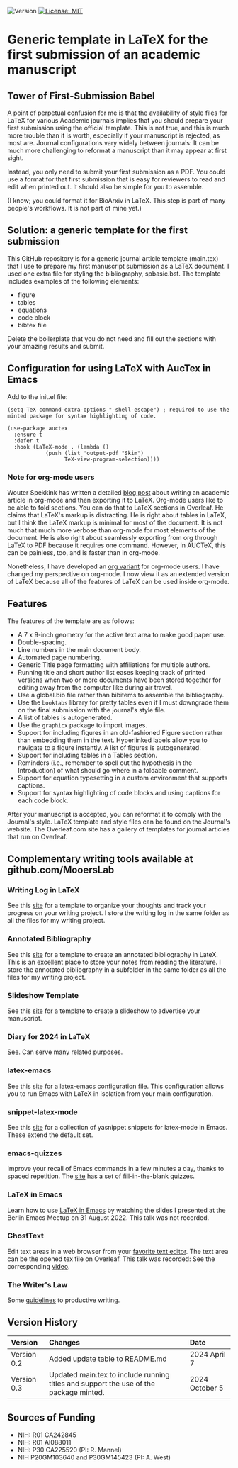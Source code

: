 ![Version](https://img.shields.io/static/v1?label=manuscriptInLaTeX&message=0.2&color=brightcolor)
[![License: MIT](https://img.shields.io/badge/License-MIT-blue.svg)](https://opensource.org/licenses/MIT)


# Generic template in LaTeX for the first submission of an academic manuscript

## Tower of First-Submission Babel

A point of perpetual confusion for me is that the availability of style files for LaTeX for various Academic journals implies that you should prepare your first submission using the official template.
This is not true, and this is much more trouble than it is worth, especially if your manuscript is rejected, as most are.
Journal  configurations vary widely between journals: It can be much more challenging to reformat a manuscript than it may appear at first sight.

Instead, you only need to submit your first submission as a PDF.
You could use a format for that first submission that is easy for reviewers to read and edit when printed out.
It should also be simple for you to assemble.

(I know; you could format it for BioArxiv in LaTeX. 
This step is part of many people's workflows. 
It is not part of mine yet.)

## Solution: a generic template for the first submission

This GitHub repository is for a generic journal article template (main.tex) that I use to prepare my first manuscript submission as a LaTeX document.
I used one extra file for styling the bibliography, spbasic.bst.
The template includes examples of the following elements:

- figure
- tables
- equations
- code block
- bibtex file

Delete the boilerplate that you do not need and fill out the sections with your amazing results and submit.

## Configuration for using LaTeX with AucTex in Emacs

Add to the init.el file:

```elisp
(setq TeX-command-extra-options "-shell-escape") ; required to use the minted package for syntax highlighting of code.

(use-package auctex
  :ensure t
  :defer t
  :hook (LaTeX-mode . (lambda ()
			(push (list 'output-pdf "Skim")
			      TeX-view-program-selection))))
```


### Note for org-mode users

Wouter Spekkink has written a detailed [blog post](http://www.wouterspekkink.org/academia/writing/tool/doom-emacs/2021/02/27/writing-academic-papers-with-org-mode.html) about writing an academic article in org-mode and then exporting it to LaTeX.
Org-mode users like to be able to fold sections.
You can do that to LaTeX sections in Overleaf.
He claims that LaTeX's markup is distracting.
He is right about tables in LaTeX, but I think the LaTeX markup is minimal for most of the document.
It is not much that much more verbose than org-mode for most elements of the document.
He is also right about seamlessly exporting from org through LaTeX to PDF because it requires one command.
However, in AUCTeX, this can be painless, too, and is faster than in org-mode.

Nonetheless, I have developed an [org variant](https://github.com/MooersLab/manuscriptInOrg) for org-mode users.
I have changed my perspective on org-mode.
I now view it as an extended version of LaTeX because all of the features of LaTeX can be used inside org-mode.

## Features

The features of the template are as follows:

- A 7 x 9-inch geometry for the active text area to make good paper use.
- Double-spacing.
- Line numbers in the main document body.
- Automated page numbering.
- Generic Title page formatting with affiliations for multiple authors.
- Running title and short author list eases keeping track of printed versions when two or more documents have been stored together for editing away from the computer like during air travel.
- Use a global.bib file rather than bibitems to assemble the bibliography.
- Use the `booktabs` library for pretty tables even if I must downgrade them on the final submission with the journal's style file.
- A list of tables is autogenerated.
- Use the `graphicx` package to import images.
- Support for including figures in an old-fashioned Figure section rather than embedding them in the text. Hyperlinked labels allow you to navigate to a figure instantly. A list of figures is autogenerated.
- Support for including tables in a Tables section.
- Reminders (i.e., remember to spell out the hypothesis in the Introduction) of what should go where in a foldable comment.
- Support for equation typesetting in a custom environment that supports captions.
- Support for syntax highlighting of code blocks and using captions for each code block.

After your manuscript is accepted, you can reformat it to comply with the Journal's style.
LaTeX template and style files can be found on the Journal's website.
The Overleaf.com site has a gallery of templates for journal articles that run on Overleaf.

## Complementary writing tools available at github.com/MooersLab

### Writing Log in LaTeX

See this [site](https://github.com/MooersLab/writingLogTemplate) for a template to organize your thoughts and track your progress on your writing project.
I store the writing log in the same folder as all the files for my writing project.

### Annotated Bibliography

See this [site](https://github.com/MooersLab/annotatedBibliography) for a template to create an annotated bibliography in LateX. 
This is an excellent place to store your notes from reading the literature.
I store the annotated bibliography in a subfolder in the same folder as all the files for my writing project.

### Slideshow Template

See this [site](https://github.com/MooersLab/slideshowTemplateLaTeX) for a template to create a slideshow to advertise your manuscript.


### Diary for 2024 in LaTeX

[See](https://github.com/MooersLab/diary2024inLaTeX). Can serve many related purposes.

### latex-emacs

See this [site](https://github.com/MooersLab/latex-emacs) for a latex-emacs configuration file.
This configuration allows you to run Emacs with LaTeX in isolation from your main configuration.

### snippet-latex-mode

See this [site](https://github.com/MooersLab/snippet-latex-mode) for a collection of yasnippet snippets for latex-mode in Emacs.
These extend the default set.

### emacs-quizzes

Improve your recall of Emacs commands in a few minutes a day, thanks to spaced repetition.
The [site](https://github.com/MooersLab/qemacs) has a set of fill-in-the-blank quizzes.

### LaTeX in Emacs

Learn how to use [LaTeX in Emacs](https://github.com/MooersLab/BerlinEmacsAugust2022) by watching the slides I presented at the Berlin Emacs Meetup on 31 August 2022.
This talk was not recorded.

### GhostText

Edit text areas in a web browser from your [favorite text editor](https://github.com/MooersLab/DSW22ghosttext).
The text area can be the opened tex file on Overleaf.
This talk was recorded: See the corresponding [video](https://mediasite.ouhsc.edu/Mediasite/Channel/python/watch/4da0872f028c4255ae12935655e911321d).

### The Writer's Law

Some [guidelines](https://github.com/MooersLab/thewriterslaw) to productive writing.

## Version History

|Version      | Changes                                                                              | Date            |
|:------------|:-------------------------------------------------------------------------------------|:----------------|
| Version 0.2 | Added update table to README.md                                                      | 2024 April 7    |
| Version 0.3 | Updated main.tex to include running titles and support the use of the package minted.| 2024 October 5  |

## Sources of Funding

- NIH: R01 CA242845
- NIH: R01 AI088011
- NIH: P30 CA225520 (PI: R. Mannel)
- NIH P20GM103640 and P30GM145423 (PI: A. West)

